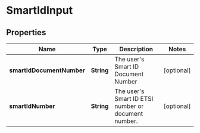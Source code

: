 

# SmartIdInput


## Properties

| Name | Type | Description | Notes |
|------------ | ------------- | ------------- | -------------|
|**smartIdDocumentNumber** | **String** | The user&#39;s Smart ID Document Number |  [optional] |
|**smartIdNumber** | **String** | The user&#39;s Smart ID ETSI number or document number. |  [optional] |



